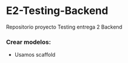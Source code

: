# E2-Testing-Backend
Repositorio proyecto Testing entrega 2  Backend


### Crear modelos:
* Usamos scaffold
